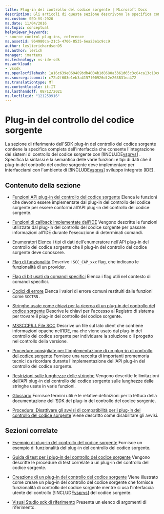 ```yaml
---
title: Plug-in del controllo del codice sorgente | Microsoft Docs
description: Gli articoli di questa sezione descrivono la specifica completa dell'interfaccia che consente l'integrazione dei sistemi di controllo del codice sorgente con Visual Studio.
ms.custom: SEO-VS-2020
ms.date: 11/04/2016
ms.topic: conceptual
helpviewer_keywords:
- source control plug-ins, reference
ms.assetid: 964980ca-21c5-4706-8535-6ea23e1c9cc9
author: leslierichardson95
ms.author: lerich
manager: jmartens
ms.technology: vs-ide-sdk
ms.workload:
- vssdk
ms.openlocfilehash: 1a16c639e069409bdb4004b1d8680a3361d65c3c04ca13c18c82e94ae1b52eab
ms.sourcegitcommit: c72b2f603e1eb3a4157f00926df2e263831ea472
ms.translationtype: MT
ms.contentlocale: it-IT
ms.lasthandoff: 08/12/2021
ms.locfileid: "121259916"
---
```

# <a name="source-control-plug-ins"></a>Plug-in del controllo del codice sorgente
La sezione di riferimento dell'SDK plug-in del controllo del codice sorgente contiene la specifica completa dell'interfaccia che consente l'integrazione dei sistemi di controllo del codice sorgente con [!INCLUDE[vsprvs](../code-quality/includes/vsprvs_md.md)] . Specifica la sintassi e la semantica delle varie funzioni e tipi di dati che il plug-in del controllo del codice sorgente deve implementare per interfacciarsi con l'ambiente di [!INCLUDE[vsprvs](../code-quality/includes/vsprvs_md.md)] sviluppo integrato (IDE).

## <a name="in-this-section"></a>Contenuto della sezione
- [Funzioni API plug-in del controllo del codice sorgente](../extensibility/source-control-plug-in-api-functions.md) Elenca le funzioni che devono essere implementate dal plug-in del controllo del codice sorgente per essere conformi all'API plug-in del controllo del codice sorgente.

- [Funzioni di callback implementate dall'IDE](../extensibility/callback-functions-implemented-by-the-ide.md) Vengono descritte le funzioni utilizzate dal plug-in del controllo del codice sorgente per passare informazioni all'IDE durante l'esecuzione di determinati comandi.

- [Enumeratori](../extensibility/enumerators.md) Elenca i tipi di dati dell'enumeratore nell'API plug-in del controllo del codice sorgente che il plug-in del controllo del codice sorgente deve conoscere.

- [Flag di funzionalità](../extensibility/capability-flags.md) Descrive i `SCC_CAP_xxx` flag, che indicano le funzionalità di un provider.

- [Flag di bit usati da comandi specifici](../extensibility/bitflags-used-by-specific-commands.md) Elenca i flag utili nel contesto di comandi specifici.

- [Codici di errore](../extensibility/error-codes.md) Elenca i valori di errore comuni restituiti dalle funzioni come `SCCTRN` .

- [Stringhe usate come chiavi per la ricerca di un plug-in del controllo del codice sorgente](../extensibility/strings-used-as-keys-for-finding-a-source-control-plug-in.md) Descrive le chiavi per l'accesso al Registro di sistema per trovare il plug-in del controllo del codice sorgente.

- [MSSCCPRJ. File SCC](../extensibility/mssccprj-scc-file.md) Descrive un file sul lato client che contiene informazioni opache nell'IDE, ma che viene usato dal plug-in del controllo del codice sorgente per individuare la soluzione o il progetto nel controllo della versione.

- [Procedure consigliate per l'implementazione di un plug-in di controllo del codice sorgente](../extensibility/best-practices-for-implementing-a-source-control-plug-in.md) Fornisce una raccolta di importanti promemoria tecnici da ricordare durante l'implementazione dell'API plug-in del controllo del codice sorgente.

- [Restrizioni sulle lunghezze delle stringhe](../extensibility/restrictions-on-string-lengths.md) Vengono descritte le limitazioni dell'API plug-in del controllo del codice sorgente sulle lunghezze delle stringhe usate in varie funzioni.

- [Glossario](../extensibility/source-control-plug-in-glossary.md) Fornisce termini utili e le relative definizioni per la lettura della documentazione dell'SDK del plug-in del controllo del codice sorgente.

- [Procedura: Disattivare gli avvisi di compatibilità per i plug-in del controllo del codice sorgente](../extensibility/how-to-turn-off-compatibility-warnings-for-source-control-plug-ins.md) Viene descritto come disabilitare gli avvisi.

## <a name="related-sections"></a>Sezioni correlate
- [Esempio di plug-in del controllo del codice sorgente](https://www.microsoft.com/download/details.aspx?id=55984) Fornisce un esempio di funzionalità del plug-in del controllo del codice sorgente.

- [Guida di test per i plug-in del controllo del codice sorgente](../extensibility/internals/test-guide-for-source-control-plug-ins.md) Vengono descritte le procedure di test correlate a un plug-in del controllo del codice sorgente.

- [Creazione di un plug-in del controllo del codice sorgente](../extensibility/internals/creating-a-source-control-plug-in.md) Viene illustrato come creare un plug-in del controllo del codice sorgente che fornisce funzionalità di controllo del codice sorgente mentre si usa l'interfaccia utente del controllo [!INCLUDE[vsprvs](../code-quality/includes/vsprvs_md.md)] del codice sorgente.

- [Visual Studio sdk di riferimento](../extensibility/visual-studio-sdk-reference.md) Presenta un elenco di argomenti di riferimento.
